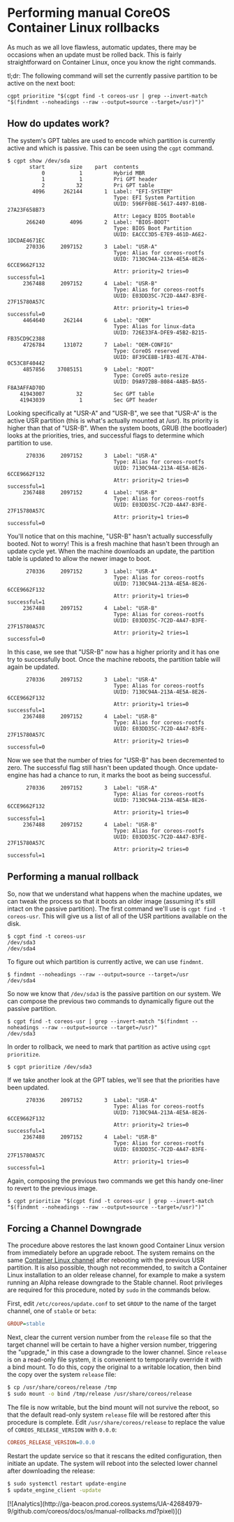 # Performing manual CoreOS Container Linux rollbacks

As much as we all love flawless, automatic updates, there may be occasions when an update must be rolled back. This is fairly straightforward on Container Linux, once you know the right commands.

tl;dr: The following command will set the currently passive partition to be active on the next boot:

```
cgpt prioritize "$(cgpt find -t coreos-usr | grep --invert-match "$(findmnt --noheadings --raw --output=source --target=/usr)")"
```

## How do updates work?

The system's GPT tables are used to encode which partition is currently active and which is passive. This can be seen using the `cgpt` command.

```
$ cgpt show /dev/sda
       start        size    part  contents
           0           1          Hybrid MBR
           1           1          Pri GPT header
           2          32          Pri GPT table
        4096      262144       1  Label: "EFI-SYSTEM"
                                  Type: EFI System Partition
                                  UUID: 596FF08E-5617-4497-B10B-27A23F658B73
                                  Attr: Legacy BIOS Bootable
      266240        4096       2  Label: "BIOS-BOOT"
                                  Type: BIOS Boot Partition
                                  UUID: EACCC3D5-E7E9-461D-A6E2-1DCDAE4671EC
      270336     2097152       3  Label: "USR-A"
                                  Type: Alias for coreos-rootfs
                                  UUID: 7130C94A-213A-4E5A-8E26-6CCE9662F132
                                  Attr: priority=2 tries=0 successful=1
     2367488     2097152       4  Label: "USR-B"
                                  Type: Alias for coreos-rootfs
                                  UUID: E03DD35C-7C2D-4A47-B3FE-27F15780A57C
                                  Attr: priority=1 tries=0 successful=0
     4464640      262144       6  Label: "OEM"
                                  Type: Alias for linux-data
                                  UUID: 726E33FA-DFE9-45B2-B215-FB35CD9C2388
     4726784      131072       7  Label: "OEM-CONFIG"
                                  Type: CoreOS reserved
                                  UUID: 8F39CE8B-1FB3-4E7E-A784-0C53C8F40442
     4857856    37085151       9  Label: "ROOT"
                                  Type: CoreOS auto-resize
                                  UUID: D9A972BB-8084-4AB5-BA55-F8A3AFFAD70D
    41943007          32          Sec GPT table
    41943039           1          Sec GPT header
```

Looking specifically at "USR-A" and "USR-B", we see that "USR-A" is the active USR partition (this is what's actually mounted at /usr). Its priority is higher than that of "USR-B". When the system boots, GRUB (the bootloader) looks at the priorities, tries, and successful flags to determine which partition to use.

```
      270336     2097152       3  Label: "USR-A"
                                  Type: Alias for coreos-rootfs
                                  UUID: 7130C94A-213A-4E5A-8E26-6CCE9662F132
                                  Attr: priority=2 tries=0 successful=1
     2367488     2097152       4  Label: "USR-B"
                                  Type: Alias for coreos-rootfs
                                  UUID: E03DD35C-7C2D-4A47-B3FE-27F15780A57C
                                  Attr: priority=1 tries=0 successful=0
```

You'll notice that on this machine, "USR-B" hasn't actually successfully booted. Not to worry! This is a fresh machine that hasn't been through an update cycle yet. When the machine downloads an update, the partition table is updated to allow the newer image to boot.


```
      270336     2097152       3  Label: "USR-A"
                                  Type: Alias for coreos-rootfs
                                  UUID: 7130C94A-213A-4E5A-8E26-6CCE9662F132
                                  Attr: priority=1 tries=0 successful=1
     2367488     2097152       4  Label: "USR-B"
                                  Type: Alias for coreos-rootfs
                                  UUID: E03DD35C-7C2D-4A47-B3FE-27F15780A57C
                                  Attr: priority=2 tries=1 successful=0
```

In this case, we see that "USR-B" now has a higher priority and it has one try to successfully boot. Once the machine reboots, the partition table will again be updated.

```
      270336     2097152       3  Label: "USR-A"
                                  Type: Alias for coreos-rootfs
                                  UUID: 7130C94A-213A-4E5A-8E26-6CCE9662F132
                                  Attr: priority=1 tries=0 successful=1
     2367488     2097152       4  Label: "USR-B"
                                  Type: Alias for coreos-rootfs
                                  UUID: E03DD35C-7C2D-4A47-B3FE-27F15780A57C
                                  Attr: priority=2 tries=0 successful=0
```

Now we see that the number of tries for "USR-B" has been decremented to zero. The successful flag still hasn't been updated though. Once update-engine has had a chance to run, it marks the boot as being successful.

```
      270336     2097152       3  Label: "USR-A"
                                  Type: Alias for coreos-rootfs
                                  UUID: 7130C94A-213A-4E5A-8E26-6CCE9662F132
                                  Attr: priority=1 tries=0 successful=1
     2367488     2097152       4  Label: "USR-B"
                                  Type: Alias for coreos-rootfs
                                  UUID: E03DD35C-7C2D-4A47-B3FE-27F15780A57C
                                  Attr: priority=2 tries=0 successful=1
```


## Performing a manual rollback

So, now that we understand what happens when the machine updates, we can tweak the process so that it boots an older image (assuming it's still intact on the passive partition). The first command we'll use is `cgpt find -t coreos-usr`. This will give us a list of all of the USR partitions available on the disk.

```
$ cgpt find -t coreos-usr
/dev/sda3
/dev/sda4
```

To figure out which partition is currently active, we can use `findmnt`.

```
$ findmnt --noheadings --raw --output=source --target=/usr
/dev/sda4
```

So now we know that `/dev/sda3` is the passive partition on our system. We can compose the previous two commands to dynamically figure out the passive partition.

```
$ cgpt find -t coreos-usr | grep --invert-match "$(findmnt --noheadings --raw --output=source --target=/usr)"
/dev/sda3
```

In order to rollback, we need to mark that partition as active using `cgpt prioritize`.


```
$ cgpt prioritize /dev/sda3
```

If we take another look at the GPT tables, we'll see that the priorities have been updated.

```
      270336     2097152       3  Label: "USR-A"
                                  Type: Alias for coreos-rootfs
                                  UUID: 7130C94A-213A-4E5A-8E26-6CCE9662F132
                                  Attr: priority=2 tries=0 successful=1
     2367488     2097152       4  Label: "USR-B"
                                  Type: Alias for coreos-rootfs
                                  UUID: E03DD35C-7C2D-4A47-B3FE-27F15780A57C
                                  Attr: priority=1 tries=0 successful=1

```

Again, composing the previous two commands we get this handy one-liner to revert to the previous image.

```
$ cgpt prioritize "$(cgpt find -t coreos-usr | grep --invert-match "$(findmnt --noheadings --raw --output=source --target=/usr)")"

```

## Forcing a Channel Downgrade

The procedure above restores the last known good Container Linux version from immediately before an upgrade reboot. The system remains on the same [Container Linux channel][relchans] after rebooting with the previous USR partition. It is also possible, though not recommended, to switch a Container Linux installation to an older release channel, for example to make a system running an Alpha release downgrade to the Stable channel. Root privileges are required for this procedure, noted by `sudo` in the commands below.

First, edit `/etc/coreos/update.conf` to set `GROUP` to the name of the target channel, one of `stable` or `beta`:

```ini
GROUP=stable
```

Next, clear the current version number from the `release` file so that the target channel will be certain to have a higher version number, triggering the "upgrade," in this case a downgrade to the lower channel. Since `release` is on a read-only file system, it is convenient to temporarily override it with a bind mount. To do this, copy the original to a writable location, then bind the copy over the system `release` file:

```sh
$ cp /usr/share/coreos/release /tmp
$ sudo mount -o bind /tmp/release /usr/share/coreos/release
```

The file is now writable, but the bind mount will not survive the reboot, so that the default read-only system `release` file will be restored after this procedure is complete. Edit `/usr/share/coreos/release` to replace the value of `COREOS_RELEASE_VERSION` with `0.0.0`:

```ini
COREOS_RELEASE_VERSION=0.0.0
```

Restart the update service so that it rescans the edited configuration, then initiate an update. The system will reboot into the selected lower channel after downloading the release:

```sh
$ sudo systemctl restart update-engine
$ update_engine_client -update
```


[relchans]: switching-channels.md

<!-- BEGIN ANALYTICS --> [![Analytics](http://ga-beacon.prod.coreos.systems/UA-42684979-9/github.com/coreos/docs/os/manual-rollbacks.md?pixel)]() <!-- END ANALYTICS -->